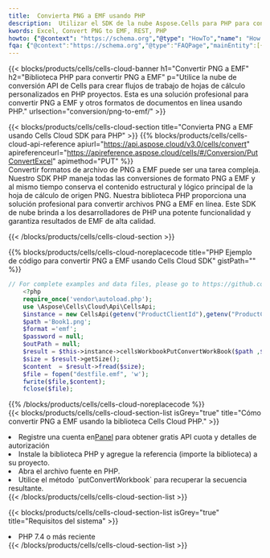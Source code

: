 ```yaml
---
title:  Convierta PNG a EMF usando PHP
description:  Utilizar el SDK de la nube Aspose.Cells para PHP para convertir un archivo de formato PNG a un archivo de formato EMF.
kwords: Excel, Convert PNG to EMF, REST, PHP
howto: {"@context": "https://schema.org","@type": "HowTo","name": "How to convert PNG to EMF using the Cells Cloud PHP library.","description": "How to convert PNG to EMF using the Cells Cloud PHP library.","image": {"@type": "ImageObject"},"url": "/php/conversion/png-to-emf/","step": [{ "@type": "HowToStep","name": "How to convert PNG to EMF using the Cells Cloud PHP library. step 1", "image": {"@type": "ImageObject",},"url": "/php/conversion/png-to-emf/","text": "Register an account at <a href='https://dashboard.aspose.cloud/'>Dashboard</a> to get free API quota & authorization details",},{ "@type": "HowToStep","name": "How to convert PNG to EMF using the Cells Cloud PHP library. step 1", "image": {"@type": "ImageObject",},"url": "/php/conversion/png-to-emf/","text": "Install PHP library and add the reference (import the library) to your project.",},{ "@type": "HowToStep","name": "How to convert PNG to EMF using the Cells Cloud PHP library. step 1", "image": {"@type": "ImageObject",},"url": "/php/conversion/png-to-emf/","text": "Open the source file in PHP.",},{ "@type": "HowToStep","name": "How to convert PNG to EMF using the Cells Cloud PHP library. step 1", "image": {"@type": "ImageObject",},"url": "/php/conversion/png-to-emf/","text": "Use the `putConvertWorkbook` method to retrieve the resulting stream.",}, ],"supply": {"@type": "HowToSupply","name": "document"},"tool": [{"@type": "HowToTool","name": "phpstorm, Visual Studio Code, Eclipse"},{"@type": "HowToTool","name": "Aspose Cells"}],"totalTime": "PT6M"}
fqa: {"@context":"https://schema.org","@type":"FAQPage","mainEntity":[{"@type":"Question","name":"Why convert file formats in C# using REST API?","acceptedAnswer":{"@type":"Answer","text":"Documents are encoded in many ways, and some files may be incompatible with the software you use. To open and read such files, just convert them to appropriate file formats.<br/><ol><li>Install .NET SDK and add the reference (import the library) to your project.</li><li>Open the source file in C# using REST API.</li><li>Call the PutConvertWorkbookRequest() method, passing an output filename with required extension.</li><li>Get the result of conversion as a separate file.</li></ol>"}},{"@type":"Question","name":"What file formats can I convert with your C# library?","acceptedAnswer":{"@type":"Answer","text":"We support a variety of file formats for conversion using .NET library, including XLSX, Excel, xls , PDF, CSV, HTML, Markdown, XML, PNG, JPG, TIFF, Json, TXT and many more."}},{"@type":"Question","name":"What is the maximum allowed file size for conversion using this .NET library?","acceptedAnswer":{"@type":"Answer","text":"There are no file size limits for format conversions using .NET library."}}]}
---
```

{{< blocks/products/cells/cells-cloud-banner h1="Convertir PNG a EMF" h2="Biblioteca PHP para convertir PNG a EMF" p="Utilice la nube de conversión API de Cells para crear flujos de trabajo de hojas de cálculo personalizados en PHP proyectos. Esta es una solución profesional para convertir PNG a EMF y otros formatos de documentos en línea usando PHP." urlsection="conversion/png-to-emf/" >}}

{{< blocks/products/cells/cells-cloud-section title="Convierta PNG a EMF usando Cells Cloud SDK para PHP" >}}
{{% blocks/products/cells/cells-cloud-api-reference apiurl="https://api.aspose.cloud/v3.0/cells/convert" apireferenceurl="https://apireference.aspose.cloud/cells/#/Conversion/PutConvertExcel" apimethod="PUT" %}}
<br/>
Convertir formatos de archivo de PNG a EMF puede ser una tarea compleja. Nuestro SDK PHP maneja todas las conversiones de formato PNG a EMF y al mismo tiempo conserva el contenido estructural y lógico principal de la hoja de cálculo de origen PNG. Nuestra biblioteca PHP proporciona una solución profesional para convertir archivos PNG a EMF en línea. Este SDK de nube brinda a los desarrolladores de PHP una potente funcionalidad y garantiza resultados de EMF de alta calidad.

{{< /blocks/products/cells/cells-cloud-section >}}

{{% blocks/products/cells/cells-cloud-noreplacecode title="PHP Ejemplo de código para convertir PNG a EMF usando Cells Cloud SDK" gistPath="" %}}
 
```php
// For complete examples and data files, please go to https://github.com/aspose-cells-cloud/aspose-cells-cloud-php/
    <?php
    require_once('vendor\autoload.php');
    use \Aspose\Cells\Cloud\Api\CellsApi;
    $instance = new CellsApi(getenv("ProductClientId"),getenv("ProductClientSecret"));
    $path ='Book1.png';    
    $format ='emf';
    $password = null;
    $outPath = null;      
    $result = $this->instance->cellsWorkbookPutConvertWorkBook($path ,$format, $password,  $outPath);
    $size = $result->getSize();
    $content  = $result->fread($size);
    $file = fopen("destfile.emf", 'w');
    fwrite($file,$content);
    fclose($file);
```
 
{{% /blocks/products/cells/cells-cloud-noreplacecode %}}
<br/>
{{< blocks/products/cells/cells-cloud-section-list isGrey="true" title="Cómo convertir PNG a EMF usando la biblioteca Cells Cloud PHP." >}}
<li> Registre una cuenta en<a href="https://dashboard.aspose.cloud/">Panel</a> para obtener gratis API cuota y detalles de autorización</li>
<li>Instale la biblioteca PHP y agregue la referencia (importe la biblioteca) a su proyecto.</li>
<li>Abra el archivo fuente en PHP.</li>
<li>Utilice el método `putConvertWorkbook` para recuperar la secuencia resultante.</li>
{{< /blocks/products/cells/cells-cloud-section-list >}}

{{< blocks/products/cells/cells-cloud-section-list isGrey="true" title="Requisitos del sistema" >}}
<li>PHP 7.4 o más reciente</li>
{{< /blocks/products/cells/cells-cloud-section-list >}}
